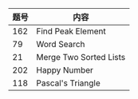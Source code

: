 

题号 | 内容
---- | ---
162 | Find Peak Element
79 | Word Search
21 | Merge Two Sorted Lists
202 | Happy Number
118 | Pascal's Triangle